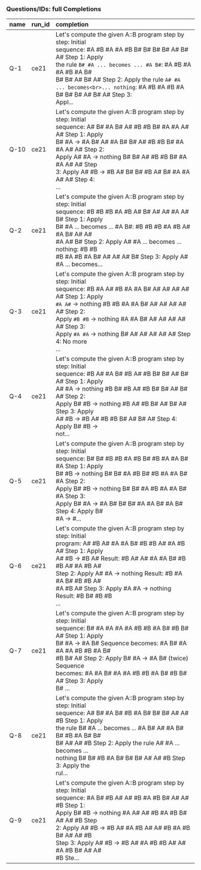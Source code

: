 ### Questions/IDs: full Completions 

| name   | run_id   | completion                                                                                                                                                                                                                                                                                                                                 |
|:-------|:---------|:-------------------------------------------------------------------------------------------------------------------------------------------------------------------------------------------------------------------------------------------------------------------------------------------------------------------------------------------|
| Q-1    | ce21     | Let's compute the given A::B program step by step:  Initial<br>sequence: #A #B #A #A #B B# B# B# B# A# B# A#  Step 1: Apply<br>the rule `B# #A ... becomes ... #A B#`: #A #B #A #A #B #A B#<br>B# B# A# B# A#  Step 2: Apply the rule `A# #A ... becomes<br>... nothing`: #A #B #A #B #A B# B# B# A# B# A#  Step 3:<br>Appl...             |
| Q-10   | ce21     | Let's compute the given A::B program step by step:  Initial<br>sequence: A# B# #A B# A# #B #B B# #A #A A# A#  Step 1: Apply<br>B# #A -&gt; #A B# A# #A B# B# A# #B #B B# #A #A A# A#  Step 2:<br>Apply A# #A -&gt; nothing B# B# A# #B #B B# #A #A A# A#  Step<br>3: Apply A# #B -&gt; #B A# B# B# #B A# B# #A #A A# A#  Step 4:<br>...    |
| Q-2    | ce21     | Let's compute the given A::B program step by step:  Initial<br>sequence: #B #B #B #A #B A# B# A# A# #A A# B#  Step 1: Apply<br>B# #A ... becomes ... #A B#: #B #B #B #A #B A# #A B# A# A#<br>#A A# B#  Step 2: Apply A# #A ... becomes ... nothing: #B #B<br>#B #A #B #A B# A# A# A# B#  Step 3: Apply A# #A ... becomes...                |
| Q-3    | ce21     | Let's compute the given A::B program step by step:  Initial<br>sequence: #B #A A# #B #A #A B# A# A# A# A# A#  Step 1: Apply<br>`#A A#` → nothing #B #B #A #A B# A# A# A# A# A#  Step 2:<br>Apply `#B #B` → nothing #A #A B# A# A# A# A# A#  Step 3:<br>Apply `#A #A` → nothing B# A# A# A# A# A#  Step 4: No more<br>...             |
| Q-4    | ce21     | Let's compute the given A::B program step by step:  Initial<br>sequence: #B A# #A B# #B A# #B B# B# A# B# A#  Step 1: Apply<br>A# #A → nothing #B B# #B A# #B B# B# A# B# A#  Step 2:<br>Apply B# #B → nothing #B A# #B B# A# B# A#  Step 3: Apply<br>A# #B → #B A# #B #B B# A# B# A#  Step 4: Apply B# #B →<br>not...             |
| Q-5    | ce21     | Let's compute the given A::B program step by step:  Initial<br>sequence: B# B# #B #B #A #B B# #B #A #A B# #A  Step 1: Apply<br>B# #B -&gt; nothing B# B# #A #B B# #B #A #A B# #A  Step 2:<br>Apply B# #B -&gt; nothing B# B# #A #B #A #A B# #A  Step 3:<br>Apply B# #A -&gt; #A B# B# B# #A #A B# #A B#  Step 4: Apply B#<br>#A -&gt; #... |
| Q-6    | ce21     | Let's compute the given A::B program step by step:  Initial<br>program: A# #B A# #A #A B# #B #B A# #A #B A#  Step 1: Apply<br>A# #B -&gt; #B A# Result: #B A# A# #A #A B# #B #B A# #A #B A#<br>Step 2: Apply A# #A -&gt; nothing Result: #B #A #A B# #B #B A#<br>#A #B A#  Step 3: Apply #A #A -&gt; nothing Result: #B B# #B #B<br>...    |
| Q-7    | ce21     | Let's compute the given A::B program step by step:  Initial<br>sequence: B# #A #A #A #A #B #B #A B# #B B# A#  Step 1: Apply<br>B# #A -&gt; #A B# Sequence becomes: #A B# #A #A #A #B #B #A B#<br>#B B# A#  Step 2: Apply B# #A -&gt; #A B# (twice) Sequence<br>becomes: #A #A B# #A #A #B #B #A B# #B B# A#  Step 3: Apply<br>B# ...       |
| Q-8    | ce21     | Let's compute the given A::B program step by step:  Initial<br>sequence: A# B# #A B# #B #A B# B# B# A# A# #B  Step 1: Apply<br>the rule B# #A ... becomes ... #A B# A# #A B# B# #B #A B# B#<br>B# A# A# #B  Step 2: Apply the rule A# #A ... becomes ...<br>nothing B# B# #B #A B# B# B# A# A# #B  Step 3: Apply the<br>rul...             |
| Q-9    | ce21     | Let's compute the given A::B program step by step:  Initial<br>sequence: #A B# #B A# A# #B #A #B B# A# A# #B   Step 1:<br>Apply B# #B -&gt; nothing #A A# A# #B #A #B B# A# A# #B   Step<br>2: Apply A# #B -&gt; #B A# #A #B A# A# #B #A #B B# A# A# #B<br>Step 3: Apply A# #B -&gt; #B A# #A #B #B A# A# #A #B B# A# A#<br>#B   Ste...    |


